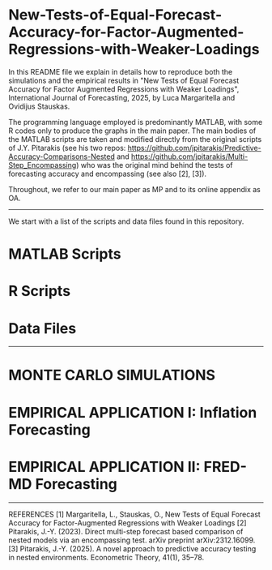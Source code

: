 # New-Tests-of-Equal-Forecast-Accuracy-for-Factor-Augmented-Regressions-with-Weaker-Loadings

In this README file we explain in details how to reproduce both the simulations and the empirical results in "New Tests of Equal Forecast Accuracy for Factor Augmented Regressions with Weaker Loadings", International Journal of Forecasting, 2025, by Luca Margaritella and Ovidijus Stauskas.

The programming language employed is predominantly MATLAB, with some R codes only to produce the graphs in the main paper. 
The main bodies of the MATLAB scripts are taken and modified directly from the original scripts of J.Y. Pitarakis (see his two repos: https://github.com/jpitarakis/Predictive-Accuracy-Comparisons-Nested and https://github.com/jpitarakis/Multi-Step_Encompassing) who was the original mind behind the tests of forecasting accuracy and encompassing (see also [2], [3]).


Throughout, we refer to our main paper as MP and to its online appendix as OA.

_________________________________________________________________________________________________________________________________________________________________________________________________
We start with a list of the scripts and data files found in this repository.

# MATLAB Scripts


# R Scripts


# Data Files


___________________________________________________________________________________________________________________________________________________________________________________________________
# MONTE CARLO SIMULATIONS


# EMPIRICAL APPLICATION I: Inflation Forecasting


# EMPIRICAL APPLICATION II: FRED-MD Forecasting






_____________________________________________________________________________________________________________________________________________________________________________________________________
REFERENCES
[1] Margaritella, L., Stauskas, O., New Tests of Equal Forecast Accuracy for Factor-Augmented Regressions with Weaker Loadings
[2] Pitarakis, J.-Y. (2023). Direct multi-step forecast based comparison of nested models via an encompassing test. arXiv preprint arXiv:2312.16099.
[3] Pitarakis, J.-Y. (2025). A novel approach to predictive accuracy testing in nested environments. Econometric Theory, 41(1), 35–78.
